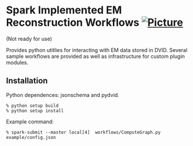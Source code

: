 # Spark Implemented EM Reconstruction Workflows [![Picture](https://raw.github.com/janelia-flyem/janelia-flyem.github.com/master/images/jfrc_grey_180x40.png)](http://www.janelia.org) 

(Not ready for use)

Provides python utitlies for interacting with EM data stored in DVID.
Several sample workflows are provided as well as infrastructure for custom
plugin modules.

## Installation

Python dependences: jsonschema and pydvid.

    % python setup build
    % python setup install

Example command:

    % spark-submit --master local[4]  workflows/ComputeGraph.py example/config.json
